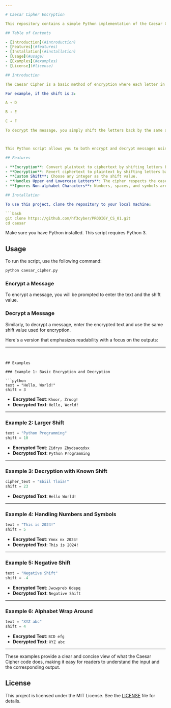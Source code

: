 ```yaml
---

# Caesar Cipher Encryption

This repository contains a simple Python implementation of the Caesar Cipher, a basic encryption technique where each letter in a given text is shifted by a fixed number of positions in the alphabet.

## Table of Contents

- [Introduction](#introduction)
- [Features](#features)
- [Installation](#installation)
- [Usage](#usage)
- [Examples](#examples)
- [License](#license)

## Introduction

The Caesar Cipher is a basic method of encryption where each letter in a message is moved forward or backward by a set number of places in the alphabet. This technique, named after Julius Caesar, was used to keep messages secret.

For example, if the shift is 3:

A → D

B → E

C → F

To decrypt the message, you simply shift the letters back by the same amount. The Caesar Cipher is a simple yet effective way to understand the basics of encryption and cryptography.



This Python script allows you to both encrypt and decrypt messages using the Caesar Cipher.

## Features

- **Encryption**: Convert plaintext to ciphertext by shifting letters by a specified number.
- **Decryption**: Revert ciphertext to plaintext by shifting letters back by the same number.
- **Custom Shift**: Choose any integer as the shift value.
- **Handles Upper and Lowercase Letters**: The cipher respects the case of the letters.
- **Ignores Non-alphabet Characters**: Numbers, spaces, and symbols are not altered.

## Installation

To use this project, clone the repository to your local machine:

```bash
git clone https://github.com/hf3cyber/PRODIGY_CS_01.git
cd caesar
```

Make sure you have Python installed. This script requires Python 3.

## Usage

To run the script, use the following command:

```bash
python caesar_cipher.py
```

### Encrypt a Message

To encrypt a message, you will be prompted to enter the text and the shift value.

### Decrypt a Message

Similarly, to decrypt a message, enter the encrypted text and use the same shift value used for encryption.

Here's a version that emphasizes readability with a focus on the outputs:

---
```


## Examples

### Example 1: Basic Encryption and Decryption

```python
text = "Hello, World!"
shift = 3
```

- **Encrypted Text**: `Khoor, Zruog!`
- **Decrypted Text**: `Hello, World!`

---

### Example 2: Larger Shift

```python
text = "Python Programming"
shift = 10
```

- **Encrypted Text**: `Zidryx Zbydsacqdsx`
- **Decrypted Text**: `Python Programming`

---

### Example 3: Decryption with Known Shift

```python
cipher_text = "Ebiil Tloia!"
shift = 23
```

- **Decrypted Text**: `Hello World!`

---

### Example 4: Handling Numbers and Symbols

```python
text = "This is 2024!"
shift = 5
```

- **Encrypted Text**: `Ymnx nx 2024!`
- **Decrypted Text**: `This is 2024!`

---

### Example 5: Negative Shift

```python
text = "Negative Shift"
shift = -4
```

- **Encrypted Text**: `Jwcwpreb Odepq`
- **Decrypted Text**: `Negative Shift`

---

### Example 6: Alphabet Wrap Around

```python
text = "XYZ abc"
shift = 4
```

- **Encrypted Text**: `BCD efg`
- **Decrypted Text**: `XYZ abc`

---

These examples provide a clear and concise view of what the Caesar Cipher code does, making it easy for readers to understand the input and the corresponding output.
## License

This project is licensed under the MIT License. See the [LICENSE](LICENSE) file for details.
